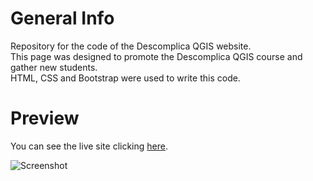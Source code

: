 # General Info

Repository for the code of the Descomplica QGIS website.</br>
This page was designed to promote the Descomplica QGIS course and gather new students.</br>
HTML, CSS and Bootstrap were used to write this code.

# Preview

You can see the live site clicking <a href="https://marianadacunha.github.io/descomplica-QGIS/">here</a>.</br>

![Screenshot](https://user-images.githubusercontent.com/53413113/88094405-df810280-cb69-11ea-87a7-c57989b66030.png)


